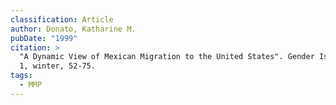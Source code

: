 ```yaml
---
classification: Article
author: Donato, Katharine M.
pubDate: "1999"
citation: >
  "A Dynamic View of Mexican Migration to the United States". Gender Issues. 17,
  1, winter, 52-75.
tags:
  - MMP
---
```

